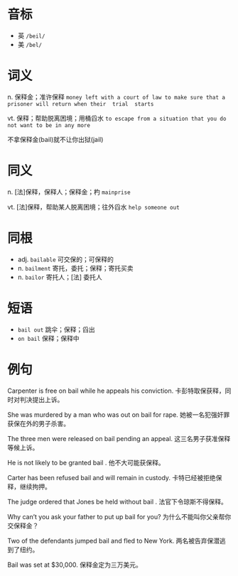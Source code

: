 # 音标

- 英 `/beil/`
- 美 `/bel/`

# 词义

n. 保释金；准许保释
`money left with a court of law to make sure that a prisoner will return when their  trial  starts`

vt. 保释；帮助脱离困境；用桶舀水
`to escape from a situation that you do not want to be in any more`



不拿保释金(bail)就不让你出狱(jail)

# 同义

n. [法]保释，保释人；保释金；杓
`mainprise`

vt. [法]保释，帮助某人脱离困境；往外舀水
`help someone out`

# 同根

- adj. `bailable` 可交保的；可保释的
- n. `bailment` 寄托，委托；保释；寄托买卖
- n. `bailor` 寄托人；[法] 委托人

# 短语

- `bail out` 跳伞；保释；舀出
- `on bail` 保释；保释中

# 例句

Carpenter is free on bail while he appeals his conviction.
卡彭特取保获释，同时对判决提出上诉。

She was murdered by a man who was out on bail for rape.
她被一名犯强奸罪获保在外的男子杀害。

The three men were released on bail pending an appeal.
这三名男子获准保释等候上诉。

He is not likely to be granted bail .
他不大可能获保释。

Carter has been refused bail and will remain in custody.
卡特已经被拒绝保释，继续拘押。

The judge ordered that Jones be held without bail .
法官下令琼斯不得保释。

Why can’t you ask your father to put up bail for you?
为什么不能叫你父亲帮你交保释金？

Two of the defendants jumped bail and fled to New York.
两名被告弃保潜逃到了纽约。

Bail was set at $30,000.
保释金定为三万美元。


